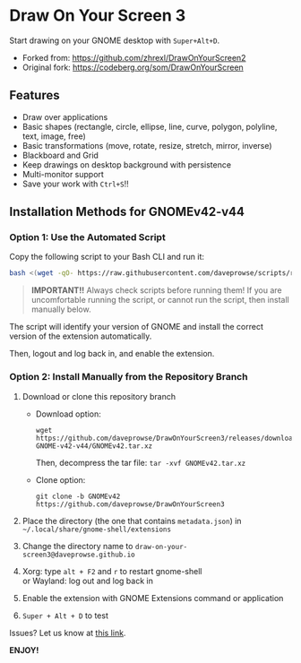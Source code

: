 # Draw On Your Screen 3

Start drawing on your GNOME desktop with `Super+Alt+D`.

- Forked from: https://github.com/zhrexl/DrawOnYourScreen2
- Original fork: https://codeberg.org/som/DrawOnYourScreen

## Features

- Draw over applications
- Basic shapes (rectangle, circle, ellipse, line, curve, polygon, polyline, text, image, free)
- Basic transformations (move, rotate, resize, stretch, mirror, inverse)
- Blackboard and Grid
- Keep drawings on desktop background with persistence 
- Multi-monitor support
- Save your work with `Ctrl+S`!!

## Installation Methods for GNOMEv42-v44

### Option 1: Use the Automated Script

Copy the following script to your Bash CLI and run it:

```bash
bash <(wget -qO- https://raw.githubusercontent.com/daveprowse/scripts/refs/heads/main/doys-install.sh)
```

> **IMPORTANT!!** Always check scripts before running them! If you are uncomfortable running the script, or cannot run the script, then install manually below.

The script will identify your version of GNOME and install the correct version of the extension automatically.

Then, logout and log back in, and enable the extension.

### Option 2: Install Manually from the Repository Branch

1. Download or clone this repository branch
   - Download option: 
  
      ```console
      wget https://github.com/daveprowse/DrawOnYourScreen3/releases/download/v13.0-GNOME-v42-v44/GNOMEv42.tar.xz
      ```

      Then, decompress the tar file: `tar -xvf GNOMEv42.tar.xz`

   - Clone option:
  
      ```console
      git clone -b GNOMEv42 https://github.com/daveprowse/DrawOnYourScreen3
      ```

2. Place the directory (the one that contains `metadata.json`) in `~/.local/share/gnome-shell/extensions`
3. Change the directory name to `draw-on-your-screen3@daveprowse.github.io`
4. Xorg: type `alt + F2` and `r` to restart gnome-shell  
   or Wayland: log out and log back in
5. Enable the extension with GNOME Extensions command or application
6. `Super + Alt + D` to test

Issues? Let us know at [this link](https://github.com/daveprowse/DrawOnYourScreen3/issues). 

**ENJOY!**
